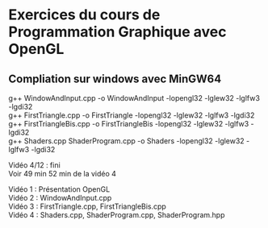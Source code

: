 # Exercices du cours de Programmation Graphique avec OpenGL  
  
## Compliation sur windows avec MinGW64  
g++ WindowAndInput.cpp -o WindowAndInput -lopengl32 -lglew32 -lglfw3 -lgdi32  
g++ FirstTriangle.cpp -o FirstTriangle -lopengl32 -lglew32 -lglfw3 -lgdi32  
g++ FirstTriangleBis.cpp -o FirstTriangleBis -lopengl32 -lglew32 -lglfw3 -lgdi32  
g++ Shaders.cpp ShaderProgram.cpp -o Shaders -lopengl32 -lglew32 -lglfw3 -lgdi32  
  
Vidéo 4/12 : fini  
Voir 49 min 52 min de la vidéo 4  

Vidéo 1 : Présentation OpenGL  
Vidéo 2 : WindowAndInput.cpp  
Vidéo 3 : FirstTriangle.cpp, FirstTriangleBis.cpp  
Vidéo 4 : Shaders.cpp, ShaderProgram.cpp, ShaderProgram.hpp  
